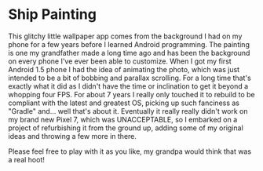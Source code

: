 # Ship Painting

This glitchy little wallpaper app comes from the background I had on my phone for a few years before I learned Android programming. The painting is one my grandfather made a long time ago and has been the background on every phone I've ever been able to customize. When I got my first Android 1.5 phone I had the idea of animating the photo, which was just intended to be a bit of bobbing and parallax scrolling. For a long time that's exactly what it did as I didn't have the time or inclination to get it beyond a whopping four FPS. For about 7 years I really only touched it to rebuild to be compliant with the latest and greatest OS, picking up such fanciness as "Gradle" and... well that's about it. Eventually it really really didn't work on my brand new Pixel 7, which was UNACCEPTABLE, so I embarked on a project of refurbishing it from the ground up, adding some of my original ideas and throwing a few more in there.

Please feel free to play with it as you like, my grandpa would think that was a real hoot!
